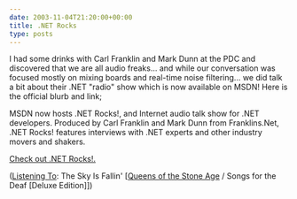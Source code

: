 ```yaml
---
date: 2003-11-04T21:20:00+00:00
title: .NET Rocks
type: posts
---
```

I had some drinks with Carl Franklin and Mark Dunn at the PDC and discovered that we are all audio freaks... and while our conversation was focused mostly on mixing boards and real-time noise filtering... we did talk a bit about their .NET "radio" show which is now available on MSDN!
Here is the official blurb and link;

MSDN now hosts .NET Rocks!, and Internet audio talk show for .NET developers. Produced by Carl Franklin and Mark Dunn from Franklins.Net, .NET Rocks! features interviews with .NET experts and other industry movers and shakers.

[Check out .NET Rocks!.](https://msdn.microsoft.com/dotnetrocks/) </ul>




  ([Listening To](https://learn.microsoft.com/en-us/previous-versions/dotnet/articles/ms973230(v=msdn.10)): The Sky Is Fallin' [[Queens of the Stone Age](https://open.spotify.com/search/Queens%20of%20the%20Stone%20Age/artists) / Songs for the Deaf [Deluxe Edition]])
